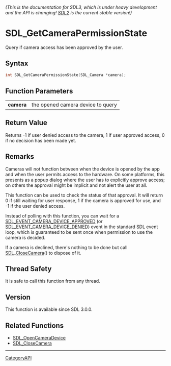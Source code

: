 ###### (This is the documentation for SDL3, which is under heavy development and the API is changing! [SDL2](https://wiki.libsdl.org/SDL2/) is the current stable version!)
# SDL_GetCameraPermissionState

Query if camera access has been approved by the user.

## Syntax

```c
int SDL_GetCameraPermissionState(SDL_Camera *camera);

```

## Function Parameters

|                |                                   |
| -------------- | --------------------------------- |
| **camera**     | the opened camera device to query |

## Return Value

Returns -1 if user denied access to the camera, 1 if user approved access,
0 if no decision has been made yet.

## Remarks

Cameras will not function between when the device is opened by the app and
when the user permits access to the hardware. On some platforms, this
presents as a popup dialog where the user has to explicitly approve access;
on others the approval might be implicit and not alert the user at all.

This function can be used to check the status of that approval. It will
return 0 if still waiting for user response, 1 if the camera is approved
for use, and -1 if the user denied access.

Instead of polling with this function, you can wait for a
[SDL_EVENT_CAMERA_DEVICE_APPROVED](SDL_EVENT_CAMERA_DEVICE_APPROVED) (or
[SDL_EVENT_CAMERA_DEVICE_DENIED](SDL_EVENT_CAMERA_DEVICE_DENIED)) event in
the standard SDL event loop, which is guaranteed to be sent once when
permission to use the camera is decided.

If a camera is declined, there's nothing to be done but call
[SDL_CloseCamera](SDL_CloseCamera)() to dispose of it.

## Thread Safety

It is safe to call this function from any thread.

## Version

This function is available since SDL 3.0.0.

## Related Functions

* [SDL_OpenCameraDevice](SDL_OpenCameraDevice)
* [SDL_CloseCamera](SDL_CloseCamera)

----
[CategoryAPI](CategoryAPI)

